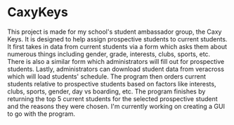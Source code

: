 # CaxyKeys

This project is made for my school's student ambassador group, the Caxy Keys. It is designed to help assign prospective students to current students.
It first takes in data from current students via a form which asks them about numerous things including gender, grade, interests, clubs, sports, etc.
There is also a similar form which administrators will fill out for prospective students.
Lastly, administrators can download student data from veracross which will load students' schedule.
The program then orders current students relative to prospective students based on factors like interests, clubs, sports, gender, day vs boarding, etc.
The program finishes by returning the top 5 current students for the selected prospective student and the reasons they were chosen.
I'm currently working on creating a GUI to go with the program.
